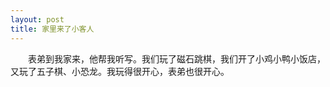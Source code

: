 ```yaml
---
layout: post
title: 家里来了小客人
---
```



　　表弟到我家来，他帮我听写。我们玩了磁石跳棋，我们开了小鸡小鸭小饭店，又玩了五子棋、小恐龙。我玩得很开心，表弟也很开心。  
